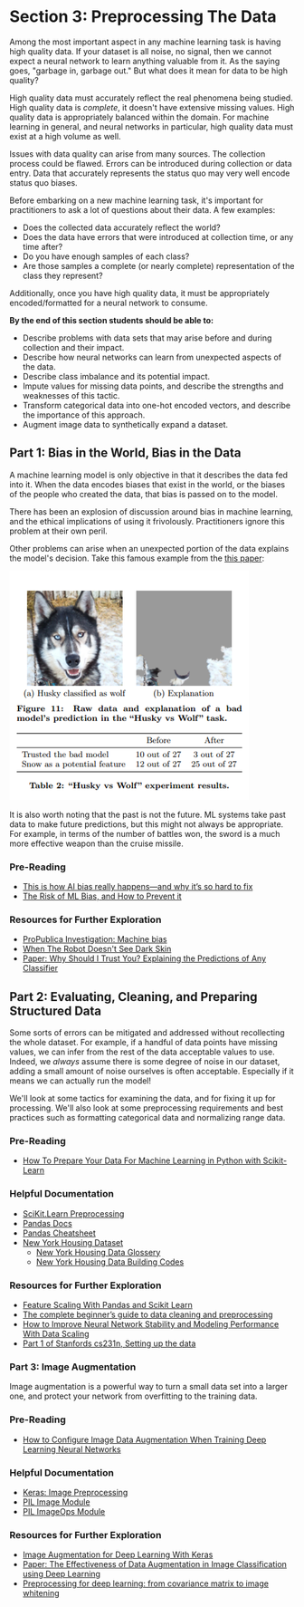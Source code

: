 # Section 3: Preprocessing The Data

Among the most important aspect in any machine learning task is having high quality data. If your dataset is all noise, no signal, then we cannot expect a neural network to learn anything valuable from it. As the saying goes, "garbage in, garbage out." But what does it mean for data to be high quality?

High quality data must accurately reflect the real phenomena being studied. High quality data is *complete*, it doesn't have extensive missing values. High quality data is appropriately balanced within the domain. For machine learning in general, and neural networks in particular, high quality data must exist at a high volume as well.

Issues with data quality can arise from many sources. The collection process could be flawed. Errors can be introduced during collection or data entry. Data that accurately represents the status quo may very well encode status quo biases.

Before embarking on a new machine learning task, it's important for practitioners to ask a lot of questions about their data. A few examples:

* Does the collected data accurately reflect the world?
* Does the data have errors that were introduced at collection time, or any time after?
* Do you have enough samples of each class?
* Are those samples a complete (or nearly complete) representation of the class they represent?

Additionally, once you have high quality data, it must be appropriately encoded/formatted for a neural network to consume.

**By the end of this section students should be able to:**

* Describe problems with data sets that may arise before and during collection and their impact.
* Describe how neural networks can learn from unexpected aspects of the data.
* Describe class imbalance and its potential impact.
* Impute values for missing data points, and describe the strengths and weaknesses of this tactic.
* Transform categorical data into one-hot encoded vectors, and describe the importance of this approach.
* Augment image data to synthetically expand a dataset.

## Part 1: Bias in the World, Bias in the Data

A machine learning model is only objective in that it describes the data fed into it. When the data encodes biases that exist in the world, or the biases of the people who created the data, that bias is passed on to the model.

There has been an explosion of discussion around bias in machine learning, and the ethical implications of using it frivolously. Practitioners ignore this problem at their own peril.

Other problems can arise when an unexpected portion of the data explains the model's decision. Take this famous example from the [this paper](https://arxiv.org/abs/1602.04938):  

![is this a dog or a wolf? it depends on if there is snow in the background!](img/dog_wolf.png)

It is also worth noting that the past is not the future. ML systems take past data to make future predictions, but this might not always be appropriate. For example, in terms of the number of battles won, the sword is a much more effective weapon than the cruise missile.

### Pre-Reading

* [This is how AI bias really happens—and why it’s so hard to fix](https://www.technologyreview.com/s/612876/this-is-how-ai-bias-really-happensand-why-its-so-hard-to-fix/)
* [The Risk of ML Bias, and How to Prevent it](https://sloanreview.mit.edu/article/the-risk-of-machine-learning-bias-and-how-to-prevent-it/)


### Resources for Further Exploration

* [ProPublica Investigation: Machine bias](https://www.propublica.org/article/machine-bias-risk-assessments-in-criminal-sentencing)
* [When The Robot Doesn't See Dark Skin](https://www.nytimes.com/2018/06/21/opinion/facial-analysis-technology-bias.html)
* [Paper: Why Should I Trust You? Explaining the Predictions of Any Classifier](https://arxiv.org/abs/1602.04938)

## Part 2: Evaluating, Cleaning, and Preparing Structured Data

Some sorts of errors can be mitigated and addressed without recollecting the whole dataset. For example, if a handful of data points have missing values, we can infer from the rest of the data acceptable values to use. Indeed, we *always* assume there is some degree of noise in our dataset, adding a small amount of noise ourselves is often acceptable. Especially if it means we can actually run the model!

We'll look at some tactics for examining the data, and for fixing it up for processing. We'll also look at some preprocessing requirements and best practices such as formatting categorical data and normalizing range data.

### Pre-Reading

* [How To Prepare Your Data For Machine Learning in Python with Scikit-Learn](https://machinelearningmastery.com/prepare-data-machine-learning-python-scikit-learn/)

### Helpful Documentation

* [SciKit.Learn Preprocessing](https://scikit-learn.org/stable/modules/preprocessing.html)
* [Pandas Docs](https://pandas.pydata.org/pandas-docs/stable/index.html)
* [Pandas Cheatsheet](https://www.dataquest.io/blog/pandas-cheat-sheet/)
* [New York Housing Dataset](https://www.kaggle.com/new-york-city/nyc-property-sales)
  * [New York Housing Data Glossery](https://www1.nyc.gov/assets/finance/downloads/pdf/07pdf/glossary_rsf071607.pdf)
  * [New York Housing Data Building Codes](https://www1.nyc.gov/assets/finance/jump/hlpbldgcode.html)

### Resources for Further Exploration

* [Feature Scaling With Pandas and Scikit Learn](http://benalexkeen.com/feature-scaling-with-scikit-learn/)
* [The complete beginner’s guide to data cleaning and preprocessing](https://towardsdatascience.com/the-complete-beginners-guide-to-data-cleaning-and-preprocessing-2070b7d4c6d)
* [How to Improve Neural Network Stability and Modeling Performance With Data Scaling](https://machinelearningmastery.com/how-to-improve-neural-network-stability-and-modeling-performance-with-data-scaling/)
* [Part 1 of Stanfords cs231n, Setting up the data](http://cs231n.github.io/neural-networks-2/)

### Part 3: Image Augmentation

Image augmentation is a powerful way to turn a small data set into a larger one, and protect your network from overfitting to the training data.

### Pre-Reading

* [How to Configure Image Data Augmentation When Training Deep Learning Neural Networks](https://machinelearningmastery.com/how-to-configure-image-data-augmentation-when-training-deep-learning-neural-networks/)


### Helpful Documentation

* [Keras: Image Preprocessing](https://keras.io/preprocessing/image/)
* [PIL Image Module](https://pillow.readthedocs.io/en/stable/reference/Image.html)
* [PIL ImageOps Module](https://pillow.readthedocs.io/en/stable/reference/ImageOps.html)

### Resources for Further Exploration

* [Image Augmentation for Deep Learning With Keras](https://machinelearningmastery.com/image-augmentation-deep-learning-keras/)
* [Paper: The Effectiveness of Data Augmentation in Image Classification using Deep Learning](http://cs231n.stanford.edu/reports/2017/pdfs/300.pdf)
* [Preprocessing for deep learning: from covariance matrix to image whitening](https://medium.freecodecamp.org/https-medium-com-hadrienj-preprocessing-for-deep-learning-9e2b9c75165c)

